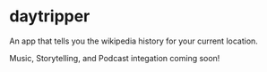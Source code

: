 # daytripper

An app that tells you the wikipedia history for your current location.

Music, Storytelling, and Podcast integation coming soon!
